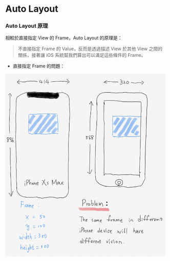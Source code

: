 # Auto Layout

### Auto Layout 原理

相較於直接指定 View 的 Frame，Auto Layout 的原理是：

> 不直接指定 Frame 的 Value，反而是透過描述 View 於其他 View 之間的關係，接著讓 iOS 系統幫我們算出可以滿足這些條件的 Frame。

* 直接指定 Frame 的問題：

<img src="https://github.com/Wuchiwei/ntu-ios/blob/master/AutoLayout/images/problem_with_frame.png" alt="problem_with_frame" width=500/>
